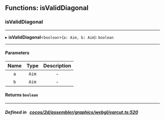 ## Functions: isValidDiagonal

### isValidDiagonal


___
▸ **isValidDiagonal**<`boolean`\>(`a: Aim, b: Aim`): `boolean`
___


#### Parameters

| Name | Type | Description |
| :------: | :------: | :------: |
| `a` | `Aim` | - |
| `b` | `Aim` | - |

#### Returns `boolean` 
___


##### Defined in &nbsp;   [cocos/2d/assembler/graphics/webgl/earcut.ts:520](https://github.com/cocos-creator/engine/blob/c7bf6b8a9/cocos/2d/assembler/graphics/webgl/earcut.ts#L520)&nbsp;
